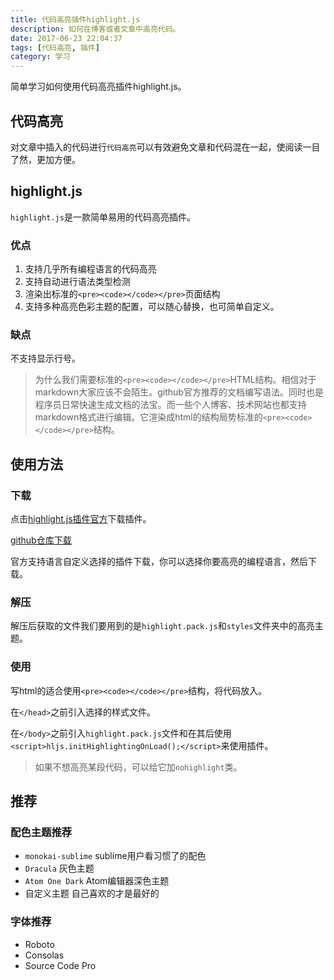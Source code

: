 ```yaml
---
title: 代码高亮插件highlight.js
description: 如何在博客或者文章中高亮代码。
date: 2017-06-23 22:04:37
tags: [代码高亮, 插件]
category: 学习
---
```


简单学习如何使用代码高亮插件highlight.js。<!-- more -->

## 代码高亮

对文章中插入的代码进行`代码高亮`可以有效避免文章和代码混在一起，使阅读一目了然，更加方便。

## highlight.js

`highlight.js`是一款简单易用的代码高亮插件。

### 优点

1. 支持几乎所有编程语言的代码高亮
2. 支持自动进行语法类型检测
3. 渲染出标准的`<pre><code></code></pre>`页面结构
4. 支持多种高亮色彩主题的配置，可以随心替换，也可简单自定义。

### 缺点

不支持显示行号。

> 为什么我们需要标准的`<pre><code></code></pre>`HTML结构。相信对于markdown大家应该不会陌生。github官方推荐的文档编写语法。同时也是程序员日常快速生成文档的法宝。而一些个人博客、技术网站也都支持markdown格式进行编辑。它渲染成html的结构局势标准的`<pre><code></code></pre>`结构。

## 使用方法

### 下载

点击[highlight.js插件官方](https://highlightjs.org/)下载插件。

[github仓库下载](https://github.com/isagalaev/highlight.js)

官方支持语言自定义选择的插件下载，你可以选择你要高亮的编程语言，然后下载。

### 解压

解压后获取的文件我们要用到的是`highlight.pack.js`和`styles`文件夹中的高亮主题。

### 使用

写html的适合使用`<pre><code></code></pre>`结构，将代码放入。

在`</head>`之前引入选择的样式文件。

在`</body>`之前引入`highlight.pack.js`文件和在其后使用`<script>hljs.initHighlightingOnLoad();</script>`来使用插件。

> 如果不想高亮某段代码，可以给它加`nohighlight`类。


## 推荐

### 配色主题推荐

- `monokai-sublime` sublime用户看习惯了的配色
- `Dracula` 灰色主题
- `Atom One Dark` Atom编辑器深色主题
- 自定义主题 自己喜欢的才是最好的

### 字体推荐

- Roboto
- Consolas
- Source Code Pro

